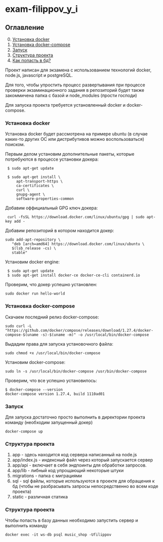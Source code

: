 # exam-filippov_y_i

## Оглавление
0. [Установка docker](#Установка-docker)
1. [Установка docker-compose](#Установка-docker-compose) 
1. [Запуск](#Запуск) 
2. [Структура проекта](#Структура-проекта)
3. [Как попасть в бд?](#Как-попасть-в-бд)

Проект написан для экзамена с использованием технологий docker, node.js, javascript и postgreSQL.

Для того, чтобы упростить процесс развертывания при процессе проверки экзаминационного задания в репозиторий будет также закоммичена папка с базой и node_modules (прости господи)

Для запуска проекта требуется установленный docker и docker-compose. 

### Установка docker 
Установка docker будет рассмотрена на примере ubuntu (в случае каких-то других ОС или дистрибутивов можно воспользоваться) поиском.

 Первым делом установим дополнительные пакеты, которые потребуются в процессе установки докера:

     $ sudo apt-get update
     
     $ sudo apt-get install \
         apt-transport-https \
         ca-certificates \
         curl \
         gnupg-agent \
         software-properties-common
         
Добавим оффициальный GPG ключ докера:      

     curl -fsSL https://download.docker.com/linux/ubuntu/gpg | sudo apt-key add -
        
Добавим репозиторий в котором находится докер:

    sudo add-apt-repository \
       "deb [arch=amd64] https://download.docker.com/linux/ubuntu \
       $(lsb_release -cs) \
       stable"
       
Установим docker engine:

     $ sudo apt-get update
     $ sudo apt-get install docker-ce docker-ce-cli containerd.io
     
Проверим, что докер успешно установлен:

    sudo docker run hello-world
    
### Установка docker-compose
Скачаем последний релиз docker-compose:

    sudo curl -L "https://github.com/docker/compose/releases/download/1.27.4/docker-compose-$(uname -s)-$(uname -m)" -o /usr/local/bin/docker-compose
    
Выдадим права для запуска установочного файла:
    
    sudo chmod +x /usr/local/bin/docker-compose
    
Установим docker-compose:
    
    sudo ln -s /usr/local/bin/docker-compose /usr/bin/docker-compose
    
Проверим, что все успешно установилось:

    $ docker-compose --version
    docker-compose version 1.27.4, build 1110ad01

### Запуск
Для запуска достаточно просто выполнить в директории проекта команду (необходим запущенный докер)

    docker-compose up

### Структура проекта
1. app - здесь находится код сервера написанный на node.js
2. app/index.js - индексный файл через который запускается сервер
3. app/api - включает в себя эндпоинты для обработки запросов.
4. app/lib - либный код упрощающий некоторые штуки
5. migrations - папка с миграциями
6. sql - sql файлы, которые используются в проекте для обращения к бд (чтобы не разбрасывать запросы непосредственно во всем коде проекта)
7. static - различная статика

### Структура проекта
Чтобы попасть в базу данных необходимо запустить сервер и выполнить команду

    docker exec -it ws-db psql music_shop -Ufilippov